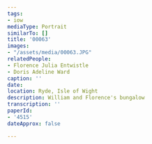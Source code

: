 ```yaml
---
tags:
- iow
mediaType: Portrait
similarTo: []
title: '00063'
images:
- "/assets/media/00063.JPG"
relatedPeople:
- Florence Julia Entwistle
- Doris Adeline Ward
caption: ''
date: 
location: Ryde, Isle of Wight
description: William and Florence's bungalow
transcription: ''
paperId:
- '4515'
dateApprox: false

---
```

